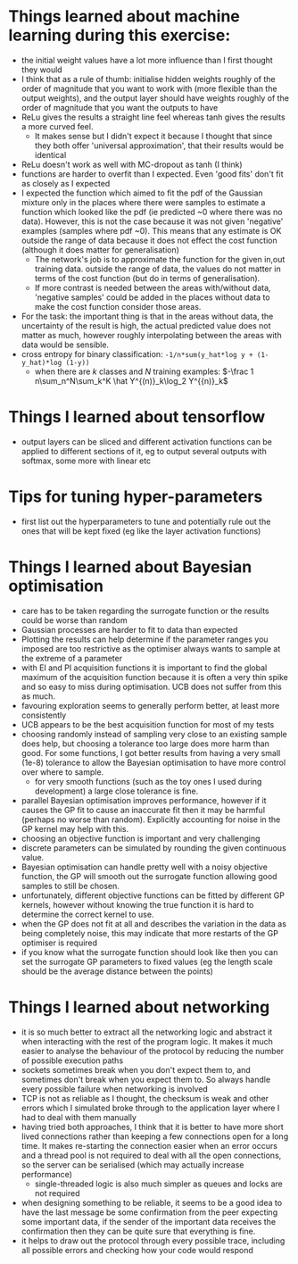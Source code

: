 
# Things learned about machine learning during this exercise:
- the initial weight values have a lot more influence than I first thought they would
- I think that as a rule of thumb: initialise hidden weights roughly of the order of magnitude that you want to work with (more flexible than the output weights), and the output layer should have weights roughly of the order of magnitude that you want the outputs to have
- ReLu gives the results a straight line feel whereas tanh gives the results a more curved feel.
    - It makes sense but I didn't expect it because I thought that since they both offer 'universal approximation', that their results would be identical
- ReLu doesn't work as well with MC-dropout as tanh (I think)
- functions are harder to overfit than I expected. Even 'good fits' don't fit as closely as I expected
- I expected the function which aimed to fit the pdf of the Gaussian mixture only in the places where there were samples to estimate a function which looked like the pdf (ie predicted ~0 where there was no data). However, this is not the case because it was not given 'negative' examples (samples where pdf ~0). This means that any estimate is OK outside the range of data because it does not effect the cost function (although it does matter for generalisation)
    - The network's job is to approximate the function for the given in,out training data. outside the range of data, the values do not matter in terms of the cost function (but do in terms of generalisation).
    - If more contrast is needed between the areas with/without data, 'negative samples' could be added in the places without data to make the cost function consider those areas.
- For the task: the important thing is that in the areas without data, the uncertainty of the result is high, the actual predicted value does not matter as much, however roughly interpolating between the areas with data would be sensible.
- cross entropy for binary classification: `-1/n*sum(y_hat*log y + (1-y_hat)*log (1-y))`
    - when there are $k$ classes and $N$ training examples: $-\frac 1 n\sum_n^N\sum_k^K \hat Y^{(n)}_k\log_2 Y^{{n)}_k$

# Things I learned about tensorflow
- output layers can be sliced and different activation functions can be applied to different sections of it, eg to output several outputs with softmax, some more with linear etc


# Tips for tuning hyper-parameters
- first list out the hyperparameters to tune and potentially rule out the ones that will be kept fixed (eg like the layer activation functions)

# Things I learned about Bayesian optimisation
- care has to be taken regarding the surrogate function or the results could be worse than random
- Gaussian processes are harder to fit to data than expected
- Plotting the results can help determine if the parameter ranges you imposed are too restrictive as the optimiser always wants to sample at the extreme of a parameter
- with EI and PI acquisition functions it is important to find the global maximum of the acquisition function because it is often a very thin spike and so easy to miss during optimisation. UCB does not suffer from this as much.
- favouring exploration seems to generally perform better, at least more consistently
- UCB appears to be the best acquisition function for most of my tests
- choosing randomly instead of sampling very close to an existing sample does help, but choosing a tolerance too large does more harm than good. For some functions, I got better results from having a very small (1e-8) tolerance to allow the Bayesian optimisation to have more control over where to sample.
    - for very smooth functions (such as the toy ones I used during development) a large close tolerance is fine.
- parallel Bayesian optimisation improves performance, however if it causes the GP fit to cause an inaccurate fit then it may be harmful (perhaps no worse than random). Explicitly accounting for noise in the GP kernel may help with this.
- choosing an objective function is important and very challenging
- discrete parameters can be simulated by rounding the given continuous value.
- Bayesian optimisation can handle pretty well with a noisy objective function, the GP will smooth out the surrogate function allowing good samples to still be chosen.
- unfortunately, different objective functions can be fitted by different GP kernels, however without knowing the true function it is hard to determine the correct kernel to use.
- when the GP does not fit at all and describes the variation in the data as being completely noise, this may indicate that more restarts of the GP optimiser is required
- if you know what the surrogate function should look like then you can set the surrogate GP parameters to fixed values (eg the length scale should be the average distance between the points)

# Things I learned about networking
- it is so much better to extract all the networking logic and abstract it when interacting with the rest of the program logic. It makes it much easier to analyse the behaviour of the protocol by reducing the number of possible execution paths
- sockets sometimes break when you don't expect them to, and sometimes don't break when you expect them to. So always handle every possible failure when networking is involved
- TCP is not as reliable as I thought, the checksum is weak and other errors which I simulated broke through to the application layer where I had to deal with them manually
- having tried both approaches, I think that it is better to have more short lived connections rather than keeping a few connections open for a long time. It makes re-starting the connection easier when an error occurs and a thread pool is not required to deal with all the open connections, so the server can be serialised (which may actually increase performance)
    - single-threaded logic is also much simpler as queues and locks are not required
- when designing something to be reliable, it seems to be a good idea to have the last message be some confirmation from the peer expecting some important data, if the sender of the important data receives the confirmation then they can be quite sure that everything is fine.
- it helps to draw out the protocol through every possible trace, including all possible errors and checking how your code would respond

